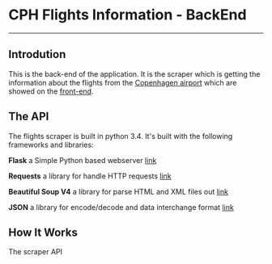# CPH Flights Information - BackEnd
---
## Introdution
This is the back-end of the application. It is the scraper which is getting the information about the flights from the [Copenhagen airport](https://www.cph.dk/en/) which are showed on the [front-end](https://github.com/Jakub41/Flights-Scraper-CPH-Kastrup/tree/master/Angular2-FrontEnd).

## The API
The flights scraper is built in python 3.4. It's built with the following frameworks and libraries:

**Flask** a Simple Python based webserver [link](http://flask.pocoo.org/)

**Requests** a library for handle HTTP requests [link](http://docs.python-requests.org/en/master/)

**Beautiful Soup V4** a library for parse HTML and XML files out [link](https://www.crummy.com/software/BeautifulSoup/bs4/doc/)

**JSON** a library for encode/decode and data interchange format [link](https://docs.python.org/2/library/json.html)

## How It Works
The scraper API 
